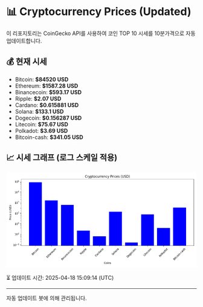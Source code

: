 
# 📊 Cryptocurrency Prices (Updated)

이 리포지토리는 CoinGecko API를 사용하여 코인 TOP 10 시세를 10분가격으로 자동 업데이트합니다.

## 💰 현재 시세
- Bitcoin: **$84520 USD**
- Ethereum: **$1587.28 USD**
- Binancecoin: **$593.17 USD**
- Ripple: **$2.07 USD**
- Cardano: **$0.615881 USD**
- Solana: **$133.1 USD**
- Dogecoin: **$0.156287 USD**
- Litecoin: **$75.67 USD**
- Polkadot: **$3.69 USD**
- Bitcoin-cash: **$341.05 USD**

## 📈 시세 그래프 (로그 스케일 적용)
![Crypto Prices](crypto_prices.png)

⏳ 업데이트 시간: 2025-04-18 15:09:14 (UTC)

---
자동 업데이트 봇에 의해 관리됩니다.
